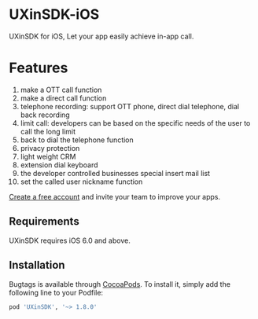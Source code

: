 # UXinSDK-iOS

UXinSDK for iOS, Let your app easily achieve in-app call.

# Features
1. make a OTT call function
2. make a direct call function
3. telephone recording: support OTT phone, direct dial telephone, dial back recording
4. limit call: developers can be based on the specific needs of the user to call the long limit
5. back to dial the telephone function
6. privacy protection
7. light weight CRM
8. extension dial keyboard
9. the developer controlled businesses special insert mail list
10. set the called user nickname function


[Create a free account](http://yuantongxun.com/) and invite your team to improve your apps.

## Requirements

UXinSDK requires iOS 6.0 and above.

## Installation

Bugtags is available through [CocoaPods](http://cocoapods.org). To install
it, simply add the following line to your Podfile:

```ruby
pod 'UXinSDK', '~> 1.8.0'
```